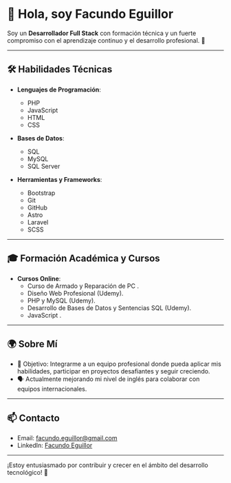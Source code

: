# 👋 Hola, soy **Facundo Eguillor**

Soy un **Desarrollador Full Stack** con formación técnica y un fuerte compromiso con el aprendizaje continuo y el desarrollo profesional. 🚀

---

## 🛠️ **Habilidades Técnicas**

- **Lenguajes de Programación**:
  - PHP
  - JavaScript
  - HTML
  - CSS

- **Bases de Datos**:
  - SQL
  - MySQL
  - SQL Server

- **Herramientas y Frameworks**:
  - Bootstrap
  - Git
  - GitHub
  - Astro
  - Laravel
  - SCSS

---

## 🎓 **Formación Académica y Cursos**

- **Cursos Online**:
  - Curso de Armado y Reparación de PC .
  - Diseño Web Profesional (Udemy).
  - PHP y MySQL (Udemy).
  - Desarrollo de Bases de Datos y Sentencias SQL (Udemy).
  - JavaScript .

---

## 🌍 **Sobre Mí**

- 🎯 Objetivo: Integrarme a un equipo profesional donde pueda aplicar mis habilidades, participar en proyectos desafiantes y seguir creciendo.
- 🗣️ Actualmente mejorando mi nivel de inglés para colaborar con equipos internacionales.

---

## 📫 **Contacto**

- Email: facundo.eguillor@gmail.com
- LinkedIn: [Facundo Eguillor](https://www.linkedin.com/in/facundo-eguillor/)

---

¡Estoy entusiasmado por contribuir y crecer en el ámbito del desarrollo tecnológico! 🌟
